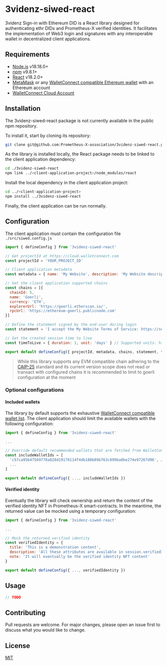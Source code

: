 # 3videnz-siwed-react

3videnz Sign-in with Ethereum DID is a React library designed for authenticating ethr DIDs and Prometheus-X verified identities. It facilitates the implementation of Web3 login and signatures with any interoperable wallet in decentralized client applications.

## Requirements

- [Node.js](https://nodejs.org/) v18.18.0+
- [npm](https://www.npmjs.com/) v9.8.1+
- [React](https://react.dev/) v18.2.0+
- [MetaMask](https://metamask.io/) or any [WalletConnect compatible Ethereum wallet](https://walletconnect.com/explorer?type=wallet&chains=eip155%3A1) with an Ethereum account
- [WalletConnect Cloud Account](https://walletconnect.com/explorer?type=wallet&chains=eip155%3A1)

## Installation

The 3videnz-siwed-react package is not currently available in the public npm repository. 

To install it, start by cloning its repository:

```bash
git clone git@github.com:Prometheus-X-association/3videnz-siwed-react.git
```

As the library is installed locally, the React package needs to be linked to the client application dependency:

```bash
cd ./3videnz-siwed-react
npm link ../<client-application-project>/node_modules/react
```

Install the local dependency in the client application project:

```bash
cd ../<client-application-project>
npm install ../3videnz-siwed-react
```

Finally, the client application can be run normally.

## Configuration

The client application must contain the configuration file `./src/siwed.config.js`

```javascript
import { defineConfig } from '3videnz-siwed-react'

// Get projectId at https://cloud.walletconnect.com
const projectId = 'YOUR_PROJECT_ID'

// Client application metadata
const metadata = { name: 'My Website', description: 'My Website description', url: 'https://mywebsite.com' }

// Set the client application supported chains
const chains = [{
  chainId: 5,
  name: 'Goerli',
  currency: 'ETH',
  explorerUrl: 'https://goerli.etherscan.io/',
  rpcUrl: 'https://ethereum-goerli.publicnode.com'
}]

// Define the statement signed by the end-user during login
const statement = 'I accept the My Website Terms of Service: https://service.org/tos'

// Set the created session time to live
const timeToLive = { duration: 1, unit: 'days' } // Supported units: https://momentjs.com/docs/#/durations/as/

export default defineConfig({ projectId, metadata, chains, statement, timeToLive })
```

> While this library supports any EVM compatible chain adhering to the [CAIP-25](https://github.com/ChainAgnostic/CAIPs/blob/main/CAIPs/caip-25.md) standard and its current version scope does not read or transact with configured chains it is recommended to limit to goerli configuration at the moment 

### Optional configurations

#### Included wallets

The library by default supports the exhaustive [WalletConnect compatible wallet list](https://walletconnect.com/explorer?type=wallet). The client application should limit the available wallets with the following configuration:

```javascript
import { defineConfig } from '3videnz-siwed-react'

...

// Override default recommended wallets that are fetched from WalletConnect explorer
const includeWalletIds = [ 
  'c57ca95b47569778a828d19178114f4db188b89b763c899ba0be274e97267d96', // MetaMask
  ... 
]

export default defineConfig({ ..., includeWalletIds })
```

#### Verified identity

Eventually the library will check ownership and return the content of the verified identity NFT in Prometheus-X smart-contracts. In the meantime, the returned value can be mocked using a temporary configuration:

```javascript
import { defineConfig } from '3videnz-siwed-react'

...

// Mock the returned verified identity 
const verifiedIdentity = {
  title: 'This is a demonstration content',
  description: 'All these attributes are available in session.verifiedIdentity',
  note: 'It will eventually be the verified identity NFT content'
}

export default defineConfig({ ..., verifiedIdentity })
```

## Usage

```javascript
// TODO
```

## Contributing

Pull requests are welcome. For major changes, please open an issue first
to discuss what you would like to change.

## License

[MIT](https://choosealicense.com/licenses/mit/)